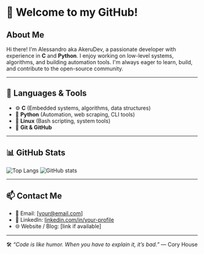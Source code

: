 
# 👋 Welcome to my GitHub!

## About Me

Hi there! I'm Alessandro aka AkeruDev, a passionate developer with experience in **C** and **Python**. I enjoy working on low-level systems, algorithms, and building automation tools. I'm always eager to learn, build, and contribute to the open-source community.

---

## 🧰 Languages & Tools

- ⚙️ **C** (Embedded systems, algorithms, data structures)
- 🐍 **Python** (Automation, web scraping, CLI tools)
- 🐧 **Linux** (Bash scripting, system tools)
- 🔧 **Git & GitHub**

---

## 📊 GitHub Stats

![Top Langs](https://github-readme-stats.vercel.app/api/top-langs/?username=akerudev&layout=compact&langs_count=6&theme=dark)
![GitHub stats](https://github-readme-stats.vercel.app/api?username=akerudev&show_icons=true&theme=dark)

---

## 📫 Contact Me

- 📧 Email: [your@email.com]
- 💼 LinkedIn: [linkedin.com/in/your-profile](https://linkedin.com/in/your-profile)
- 🌐 Website / Blog: [link if available]

---

🛠️ *“Code is like humor. When you have to explain it, it’s bad.”* — Cory House

